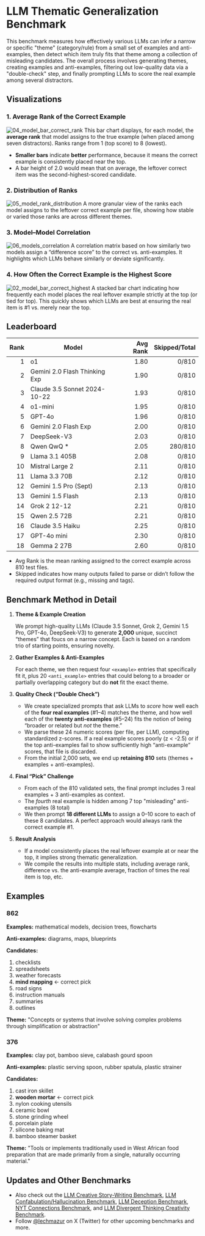 # LLM Thematic Generalization Benchmark

This benchmark measures how effectively various LLMs can infer a narrow or specific "theme" (category/rule) from a small set of examples and anti-examples, then detect which item truly fits that theme among a collection of misleading candidates. The overall process involves generating themes, creating examples and anti-examples, filtering out low-quality data via a "double-check" step, and finally prompting LLMs to score the real example among several distractors.


## Visualizations

### 1. **Average Rank of the Correct Example** 
![04_model_bar_correct_rank](https://github.com/user-attachments/assets/ec87a6f8-9ca4-44f3-be9f-d5944e829d2a)
This bar chart displays, for each model, the **average rank** that model assigns to the true example (when placed among seven distractors). Ranks range from 1 (top score) to 8 (lowest).  
- **Smaller bars** indicate **better** performance, because it means the correct example is consistently placed near the top.  
- A bar height of 2.0 would mean that on average, the leftover correct item was the second-highest-scored candidate.

### 2. **Distribution of Ranks**
![05_model_rank_distribution](https://github.com/user-attachments/assets/656283d1-56cc-46ef-b96b-cc7e5f7c6f04)
A more granular view of the ranks each model assigns to the leftover correct example per file, showing how stable or varied those ranks are across different themes. 

### 3. **Model–Model Correlation**
![06_models_correlation](https://github.com/user-attachments/assets/087b8dbf-9c61-4721-892d-768352e51714)
A correlation matrix based on how similarly two models assign a “difference score” to the correct vs. anti-examples. It highlights which LLMs behave similarly or deviate significantly.

### 4. **How Often the Correct Example is the Highest Score**
![02_model_bar_correct_highest](https://github.com/user-attachments/assets/123c8014-e119-4518-8b5a-96ec818072de)
A stacked bar chart indicating how frequently each model places the real leftover example strictly at the top (or tied for top). This quickly shows which LLMs are best at ensuring the real item is #1 vs. merely near the top.

## Leaderboard

|Rank|Model|Avg Rank|Skipped/Total|
|----:|-----|-------:|------------:|
|1|o1|1.80|0/810|
|2|Gemini 2.0 Flash Thinking Exp|1.90|0/810|
|3|Claude 3.5 Sonnet 2024-10-22|1.93|0/810|
|4|o1-mini|1.95|0/810|
|5|GPT-4o|1.96|0/810|
|6|Gemini 2.0 Flash Exp|2.00|0/810|
|7|DeepSeek-V3|2.03|0/810|
|8|Qwen QwQ *|2.05|280/810|
|9|Llama 3.1 405B|2.08|0/810|
|10|Mistral Large 2|2.11|0/810|
|11|Llama 3.3 70B|2.12|0/810|
|12|Gemini 1.5 Pro (Sept)|2.13|0/810|
|13|Gemini 1.5 Flash|2.13|0/810|
|14|Grok 2 12-12|2.21|0/810|
|15|Qwen 2.5 72B|2.21|0/810|
|16|Claude 3.5 Haiku|2.25|0/810|
|17|GPT-4o mini|2.30|0/810|
|18|Gemma 2 27B|2.60|0/810|
- Avg Rank is the mean ranking assigned to the correct example across 810 test files.
- Skipped indicates how many outputs failed to parse or didn’t follow the required output format (e.g., missing <number> and <score> tags).

## Benchmark Method in Detail

1. **Theme & Example Creation**

   We prompt high-quality LLMs (Claude 3.5 Sonnet, Grok 2, Gemini 1.5 Pro, GPT-4o, DeepSeek-V3) to generate **2,000** unique, succinct “themes” that foucs on a narrow concept. Each is based on a random trio of starting points, ensuring novelty.  

2. **Gather Examples & Anti-Examples**

   For each theme, we then request four `<example>` entries that specifically fit it, plus 20 `<anti_example>` entries that could belong to a broader or partially overlapping category but do **not** fit the exact theme. 

3. **Quality Check (“Double Check”)**  
   - We create specialized prompts that ask LLMs to *score* how well each of the **four real examples** (#1–4) matches the theme, and how well each of the **twenty anti-examples** (#5–24) fits the notion of being “broader or related but *not* the theme.”  
   - We parse these 24 numeric scores (per file, per LLM), computing standardized z-scores. If a real example scores poorly (z < -2.5) or if the top anti-examples fail to show sufficiently high “anti-example” scores, that file is discarded.  
   - From the initial 2,000 sets, we end up **retaining 810** sets (themes + examples + anti-examples).

4. **Final “Pick” Challenge**  
   - From each of the 810 validated sets, the final prompt includes 3 real examples + 3 anti-examples as context.
   - The *fourth* real example is hidden among 7 top "misleading" anti-examples (8 total)
   - We then prompt **18 different LLMs** to assign a 0–10 score to each of these 8 candidates. A perfect approach would always rank the correct example #1.

5. **Result Analysis**
   - If a model consistently places the real leftover example at or near the top, it implies strong thematic generalization.
   - We compile the results into multiple stats, including average rank, difference vs. the anti-example average, fraction of times the real item is top, etc.

## Examples

### 862

**Examples:** mathematical models, decision trees, flowcharts

**Anti-examples:** diagrams, maps, blueprints

**Candidates:**
1. checklists
2. spreadsheets
3. weather forecasts
4. **mind mapping** <- correct pick
5. road signs
6. instruction manuals
7. summaries
8. outlines

**Theme:** "Concepts or systems that involve solving complex problems through simplification or abstraction"

### 376

**Examples:** clay pot, bamboo sieve, calabash gourd spoon

**Anti-examples:** plastic serving spoon, rubber spatula, plastic strainer

**Candidates:**
1. cast iron skillet
2. **wooden mortar** <- correct pick
3. nylon cooking utensils
4. ceramic bowl 
5. stone grinding wheel
6. porcelain plate
7. silicone baking mat
8. bamboo steamer basket

**Theme:** "Tools or implements traditionally used in West African food preparation that are made primarily from a single, naturally occurring material."


## Updates and Other Benchmarks
- Also check out the [LLM Creative Story-Writing Benchmark](https://github.com/lechmazur/writing), [LLM Confabulation/Hallucination Benchmark](https://github.com/lechmazur/confabulations/), [LLM Deception Benchmark](https://github.com/lechmazur/deception), [NYT Connections Benchmark](https://github.com/lechmazur/nyt-connections/), and [LLM Divergent Thinking Creativity Benchmark](https://github.com/lechmazur/divergent).
- Follow [@lechmazur](https://x.com/LechMazur) on X (Twitter) for other upcoming benchmarks and more.
